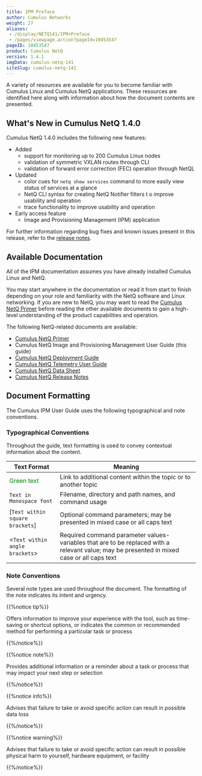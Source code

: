 ```yaml
---
title: IPM Preface
author: Cumulus Networks
weight: 27
aliases:
 - /display/NETQ141/IPM+Preface
 - /pages/viewpage.action?pageId=10453547
pageID: 10453547
product: Cumulus NetQ
version: 1.4.1
imgData: cumulus-netq-141
siteSlug: cumulus-netq-141
---
```

A variety of resources are available for you to become familiar with
Cumulus Linux and Cumulus NetQ applications. These resources are
identified here along with information about how the document contents
are presented.

## What's New in Cumulus NetQ 1.4.0

Cumulus NetQ 1.4.0 includes the following new features:

  - Added
      - support for monitoring up to 200 Cumulus Linux nodes
      - validation of symmetric VXLAN routes through CLI
      - validation of forward error correction (FEC) operation through
        NetQL
  - Updated
      - color cues for `netq show services` command to more easily view
        status of services at a glance
      - NetQ CLI syntax for creating NetQ Notifier filters t o improve
        usability and operation
      - trace functionality to improve usability and operation
  - Early access feature
      - Image and Provisioning Management (IPM) application

For further information regarding bug fixes and known issues present in
this release, refer to the [release notes](https://support.cumulusnetworks.com/hc/en-us/articles/360005898274).

## Available Documentation

All of the IPM documentation assumes you have already installed Cumulus Linux and
NetQ.

You may
start anywhere in the documentation or read it from start to finish
depending on your role and familiarity with the NetQ software and Linux
networking. If you are
new to NetQ, you may want to read the [Cumulus NetQ Primer](/version/cumulus-netq-141/) before reading the other
available documents to gain a high-level understanding of the product
capabilities and operation.

The following NetQ-related documents are available:

  - [Cumulus NetQ Primer](/version/cumulus-netq-141/)
  - Cumulus NetQ Image and Provisioning Management User Guide (this guide)
  - [Cumulus NetQ Deployment Guide](/version/cumulus-netq-141/Cumulus-NetQ-Deployment-Guide/)
  - [Cumulus NetQ Telemetry User Guide](/version/cumulus-netq-141/Cumulus-NetQ-Telemetry-User-Guide/)
  - [Cumulus NetQ Data Sheet](https://cumulusnetworks.com/learn/web-scale-networking-resources/product-collateral/netq-data-sheet/)
  - [Cumulus NetQ Release Notes](https://support.cumulusnetworks.com/hc/en-us/articles/360005898274)

## Document Formatting

The Cumulus IPM User Guide uses the following typographical and note
conventions.

### Typographical Conventions

Throughout the guide, text formatting is
used to convey contextual information about the content.

| **Text Format**                   | **Meaning** |
| ------------------------------------------------------------------------ | ------------------------------------------------------------------------------------------------------------------------------------------------------------------------------------------------------------------------ |
| <span style="color: #008000;"> Green text </span>                        | Link to additional content within the topic or to another topic                                                                                                                                                          |
| `Text in Monospace font`                                                 |  Filename, directory and path names, and command usage                                                                                                                             |
| \[`Text within square brackets`\]  |  Optional command parameters; may be presented in mixed case or all caps text                                                                                                       |
| \<`Text within angle brackets`\>   | Required command parameter values-variables that are to be replaced with a relevant value;  may be presented in mixed case or all caps text  |

### Note Conventions

Several note types are used throughout
the document. The formatting of the note indicates its intent and
urgency.

{{%notice tip%}}

Offers information to improve your
experience with the tool, such as time-saving or shortcut options, or indicates the common or
recommended method for performing a particular task or process

{{%/notice%}}

{{%notice note%}}

Provides additional information or a reminder about a task or process
that may impact your next step or selection

{{%/notice%}}

{{%notice info%}}

Advises that failure to take or avoid specific action can result in
possible data loss

{{%/notice%}}

{{%notice warning%}}

Advises that failure to take or avoid specific action can result in
possible physical harm to yourself, hardware equipment, or facility

{{%/notice%}}
